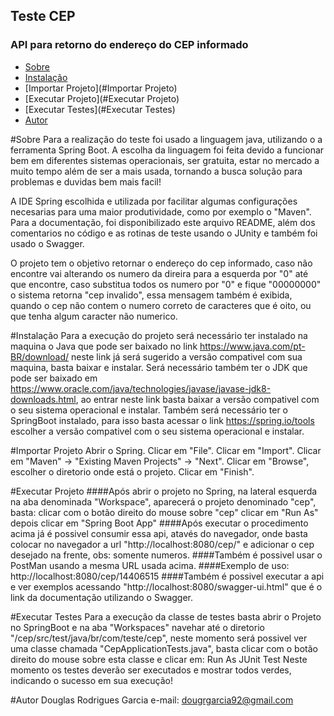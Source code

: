 ## Teste CEP

### API para retorno do endereço do CEP informado

<!--ts-->
   * [Sobre](#Sobre)
   * [Instalação](#Instalação)
   * [Importar Projeto](#Importar Projeto)
   * [Executar Projeto](#Executar Projeto)
   * [Executar Testes](#Executar Testes)
   * [Autor](#Autor)
<!--te-->

#Sobre
Para a realização do teste foi usado a linguagem java, utilizando o a ferramenta Spring Boot.
A escolha da linguagem foi feita devido a funcionar bem em diferentes sistemas operacionais, ser gratuita, estar no mercado a muito tempo além de ser a mais usada, tornando a busca solução para problemas e duvidas bem mais facil!

A IDE Spring escolhida e utilizada por facilitar algumas configurações necesarias para uma maior produtividade, como por exemplo o "Maven".
Para a documentação, foi disponibilizado este arquivo README, além dos comentarios no código e as rotinas de teste usando o JUnity e também foi usado o Swagger.

O projeto tem o objetivo retornar o endereço do cep informado, caso não encontre vai alterando os numero da direira para a esquerda por "0" até que encontre, caso substitua todos os numero por "0" e fique "00000000" o sistema retorna "cep invalido", essa mensagem também é exibida, quando o cep não contem o numero correto de caracteres que é oito, ou que tenha algum caracter não numerico.

#Instalação
	Para a execução do projeto será necessário ter instalado na maquina o Java que pode ser baixado no link https://www.java.com/pt-BR/download/ neste link já será sugerido a versão compativel com sua maquina, basta baixar e instalar.
	Será necessário também ter o JDK que pode ser baixado em https://www.oracle.com/java/technologies/javase/javase-jdk8-downloads.html, ao entrar neste link basta baixar a versão compativel com o seu sistema operacional e instalar.
	Também será necessário ter o SpringBoot instalado, para isso basta acessar o link https://spring.io/tools escolher a versão compativel com o seu sistema operacional e instalar.

#Importar Projeto
	Abrir o Spring.
	Clicar em "File".
	Clicar em "Import".
	Clicar em "Maven" -> "Existing Maven Projects" -> "Next".
	Clicar em "Browse", escolher o diretorio onde está o projeto.
	Clicar em "Finish".

#Executar Projeto
####Após abrir o projeto no Spring, na lateral esquerda na aba denominada "Workspace", aparecerá o projeto denominado "cep", basta:
	clicar com o botão direito do mouse sobre "cep"
	clicar em "Run As" 
	depois clicar em "Spring Boot App"
####Após executar o procedimento acima já é possivel consumir essa api, atavés do navegador, onde basta colocar no navegador a url "http://localhost:8080/cep/" e adicionar o cep desejado na frente, obs: somente numeros.
####Também é possivel usar o PostMan usando a mesma URL usada acima.
####Exemplo de uso: http://localhost:8080/cep/14406515
####Também é possivel executar a api e ver exemplos acessando "http://localhost:8080/swagger-ui.html" que é o link da documentação utilizando o Swagger.

#Executar Testes
Para a execução da classe de testes basta abrir o Projeto no SpringBoot e na aba "Workspaces" navehar até o diretorio "/cep/src/test/java/br/com/teste/cep", neste momento será possivel ver uma classe chamada "CepApplicationTests.java", basta clicar com o botão direito do mouse sobre esta classe e clicar em:
	Run As
	JUnit Test
Neste momento os testes deverão ser executados e mostrar todos verdes, indicando o sucesso em sua execução!


#Autor
Douglas Rodrigues Garcia
e-mail: dougrgarcia92@gmail.com
